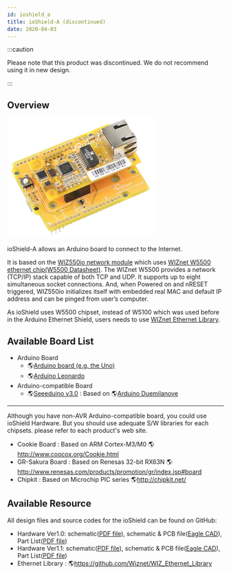 ```yaml
---
id: ioshield_a
title: ioShield-A (discontinued)
date: 2020-04-03
---
```


:::caution

Please note that this product was discontinued.
We do not recommend using it in new design. 

:::

## Overview

![](/img/osh/ioshield-a/io_s_a.png) 

ioShield-A allows an Arduino board to connect to the Internet.

It is based on the [WIZ550io network module](./../Modules/ioModule/wiz550io.md) which uses [WIZnet W5500 ethernet chip(W5500 Datasheet)](./../Chip/Ethernet/W5500/Datasheet.md). The WIZnet W5500 provides a network (TCP/IP) stack capable of both TCP and UDP. It supports up to eight simultaneous socket connections. And, when Powered on and nRESET triggered, WIZ550io initializes itself with embedded real MAC and default IP address and can be pinged from user’s computer.

As ioShield uses W5500 chipset, instead of W5100 which was used before in the Arduino Ethernet Shield, users needs to use [WIZnet Ethernet Library](/).

## Available Board List

  - Arduino Board
      - 🌎[Arduino board (e.g. the Uno)](http://arduino.cc/en/Main/ArduinoBoardUno)
      - 🌎[Arduino Leonardo](http://arduino.cc/en/Main/ArduinoBoardLeonardo)
  - Arduino-compatible Board
      - 🌎[Seeeduino v3.0](http://www.seeedstudio.com/wiki/Seeeduino_v3.0)
        : Based on 🌎[Arduino Duemilanove](http://arduino.cc/en/Main/ArduinoBoardDuemilanove)

-----

 Although you have non-AVR Arduino-compatible board, you could use ioShield Hardware. But you should use adequate S/W libraries for each chipsets. please refer to each product's web site.

  - Cookie Board : Based on ARM Cortex-M3/M0
    🌎http://www.coocox.org/Cookie.html
  - GR-Sakura Board : Based on Renesas 32-bit RX63N
    🌎http://www.renesas.com/products/promotion/gr/index.jsp#board
  - Chipkit : Based on Microchip PIC series 🌎http://chipkit.net/



## Available Resource

All design files and source codes for the ioShield can be found on GitHub:

  - Hardware Ver1.0: schematic(<a href="/img/osh/ioshield-a/ioshield-a.pdf" target="_blank">PDF file</a>), schematic & PCB file([Eagle CAD](/img/osh/ioshield-a/ioshield-a_eaglecad.zip)), Part List(<a href="/img/osh/ioshield-a/ioshield-a_v1_0_pl_130904.pdf" target="_blank">PDF file</a>)
  - Hardware Ver1.1: schematic(<a href="/img/osh/ioshield-a/ioshield-a_v1.1_sch.pdf" target="_blank">PDF file</a>), schematic & PCB file([Eagle CAD](/img/osh/ioshield-a/ver1_1.zip)), Part List(<a href="/img/osh/ioshield-a/ioshield-a_v1_1_pl_140120.pdf" target="_blank">PDF file</a>)
  - Ethernet Library : 🌎https://github.com/Wiznet/WIZ_Ethernet_Library
